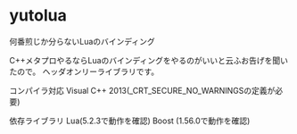 yutolua
=======

何番煎じか分らないLuaのバインディング

C++メタプロやるならLuaのバインディングをやるのがいいと云ふお告げを聞いたので。
ヘッダオンリーライブラリです。

コンパイラ対応
Visual C++ 2013(_CRT_SECURE_NO_WARNINGSの定義が必要)

依存ライブラリ
Lua(5.2.3で動作を確認)
Boost (1.56.0で動作を確認)
